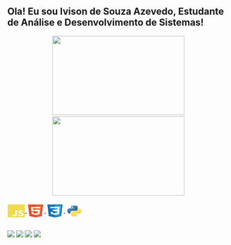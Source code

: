 ## Ola! Eu sou Ivison de Souza Azevedo, Estudante de Análise e Desenvolvimento de Sistemas!
<div align="center">
  <a href="https://github.com/ivisonsouza">
  <img height="180em" width="300" src="https://github-readme-stats.vercel.app/api?username=ivisonsouza&show_icons=true&theme=dracula&include_all_commits=true&count_private=true"/>
  <img height="180em" width="300" src="https://github-readme-stats.vercel.app/api/top-langs/?username=ivisonsouza&layout=compact&langs_count=7&theme=dracula"/>
</div>
<div style="display: inline_block"><br>
  <img align="center" alt="Ivison-Js" height="30" width="40" src="https://raw.githubusercontent.com/devicons/devicon/master/icons/javascript/javascript-plain.svg">
  <img align="center" alt="Ivison-HTML" height="30" width="40" src="https://raw.githubusercontent.com/devicons/devicon/master/icons/html5/html5-original.svg">
  <img align="center" alt="Ivison-CSS" height="30" width="40" src="https://raw.githubusercontent.com/devicons/devicon/master/icons/css3/css3-original.svg">
  <img align="center" alt="Ivison-Python" height="30" width="40" src="https://raw.githubusercontent.com/devicons/devicon/master/icons/python/python-original.svg">
</div>
  
  ##
 
<div> 
  <a href="https://www.youtube.com/channel/UCqIDii2qaktUD88orAhuc4A" target="_blank"><img src="https://img.shields.io/badge/YouTube-FF0000?style=for-the-badge&logo=youtube&logoColor=white" target="_blank"></a>
  <a href="https://www.instagram.com/_ivisonsouza_/" target="_blank"><img src="https://img.shields.io/badge/-Instagram-%23E4405F?style=for-the-badge&logo=instagram&logoColor=white" target="_blank"></a>
  <a href = "mailto:ivisonsouza@hotmail.com"><img src="https://img.shields.io/badge/-Gmail-%23333?style=for-the-badge&logo=gmail&logoColor=white" target="_blank"></a>
  <a href="https://www.linkedin.com/in/ivison-souza-189297175/" target="_blank"><img src="https://img.shields.io/badge/-LinkedIn-%230077B5?style=for-the-badge&logo=linkedin&logoColor=white" target="_blank"></a> 
 
 
</div>
